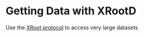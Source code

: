 # Getting Data with XRootD

Use the [XRoot protocol](http://xrootd.org/) to access very large datasets
